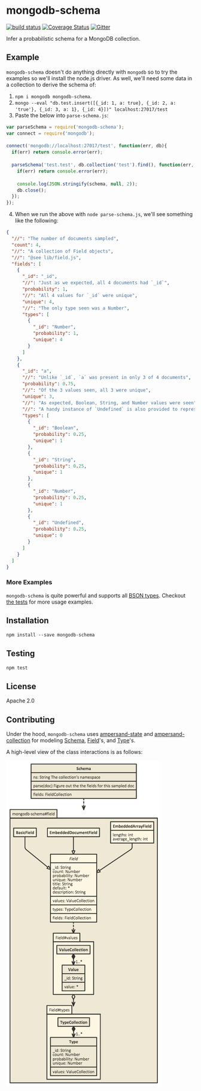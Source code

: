 # mongodb-schema

[![build status](https://secure.travis-ci.org/mongodb-js/mongodb-schema.png)](http://travis-ci.org/mongodb-js/mongodb-schema)
[![Coverage Status](https://coveralls.io/repos/mongodb-js/mongodb-schema/badge.svg)](https://coveralls.io/r/mongodb-js/mongodb-schema)
[![Gitter](https://badges.gitter.im/Join%20Chat.svg)](https://gitter.im/mongodb-js/mongodb-js?utm_source=badge&utm_medium=badge&utm_campaign=pr-badge&utm_content=badge)

Infer a probabilistic schema for a MongoDB collection.

## Example

`mongodb-schema` doesn't do anything directly with `mongodb` so to try the examples so we'll install the node.js driver.  As well, we'll need some data
in a collection to derive the schema of:

1. `npm i mongodb mongodb-schema`.
2. `mongo --eval "db.test.insert([{_id: 1, a: true}, {_id: 2, a: 'true'}, {_id: 3, a: 1}, {_id: 4}])" localhost:27017/test`
3. Paste the below into `parse-schema.js`:
  ```javascript
  var parseSchema = require('mongodb-schema');
  var connect = require('mongodb');

  connect('mongodb://localhost:27017/test', function(err, db){
    if(err) return console.error(err);

    parseSchema('test.test', db.collection('test').find(), function(err, schema){
      if(err) return console.error(err);

      console.log(JSON.stringify(schema, null, 2));
      db.close();
    });
  });
  ```
4. When we run the above with `node parse-schema.js`, we'll see something
  like the following:
  ```json
  {
    "//": "The number of documents sampled",
    "count": 4,
    "//": "A collection of Field objects",
    "//": "@see lib/field.js",
    "fields": [
      {
        "_id": "_id",
        "//": "Just as we expected, all 4 documents had `_id`",
        "probability": 1,
        "//": "All 4 values for `_id` were unique",
        "unique": 4,
        "//": "The only type seen was a Number",
        "types": [
          {
            "_id": "Number",
            "probability": 1,
            "unique": 4
          }
        ]
      },
      {
        "_id": "a",
        "//": "Unlike `_id`, `a` was present in only 3 of 4 documents",
        "probability": 0.75,
        "//": "Of the 3 values seen, all 3 were unique",
        "unique": 3,
        "//": "As expected, Boolean, String, and Number values were seen",
        "//": "A handy instance of `Undefined` is also provided to represent missing data",
        "types": [
          {
            "_id": "Boolean",
            "probability": 0.25,
            "unique": 1
          },
          {
            "_id": "String",
            "probability": 0.25,
            "unique": 1
          },
          {
            "_id": "Number",
            "probability": 0.25,
            "unique": 1
          },
          {
            "_id": "Undefined",
            "probability": 0.25,
            "unique": 0
          }
        ]
      }
    ]
  }
  ```

### More Examples

`mongodb-schema` is quite powerful and supports all [BSON types][bson-types].
Checkout [the tests][tests] for more usage examples.


## Installation

```
npm install --save mongodb-schema
```

## Testing

```
npm test
```

## License

Apache 2.0

## Contributing

Under the hood, `mongodb-schema` uses [ampersand-state][ampersand-state] and
[ampersand-collection][ampersand-collection] for modeling [Schema][schema], [Field][field]'s, and [Type][type]'s.

A high-level view of the class interactions is as follows:

![](./docs/mongodb-schema_diagram.png)



[bson-types]: http://docs.mongodb.org/manual/reference/bson-types/
[ampersand-state]: http://ampersandjs.com/docs#ampersand-state
[ampersand-collection]: http://ampersandjs.com/docs#ampersand-collection
[tests]: https://github.com/mongodb-js/mongodb-schema/tree/master/test
[schema]: https://github.com/mongodb-js/mongodb-language-model/blob/master/lib/schema.js
[field]: https://github.com/mongodb-js/mongodb-language-model/blob/master/lib/field.js
[type]: https://github.com/mongodb-js/mongodb-language-model/blob/master/lib/type.js
